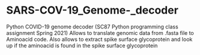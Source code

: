 # SARS-COV-19_Genome-_decoder
Python COVID-19 genome decoder (SC87 Python programming class assignment Spring 2021)
Allows to translate genomic data from .fasta file to
Aminoacid code. Also allows to extract spike surface glycoprotein
and look up if the aminoacid is found in the spike surface glycoprotein
